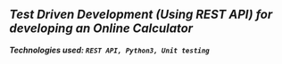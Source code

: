 <h2><i> Test Driven Development (Using REST API) for developing an Online Calculator</i></h2>
<p><i><b>Technologies used: <code>REST API, Python3, Unit testing </code></b></i></p> 
